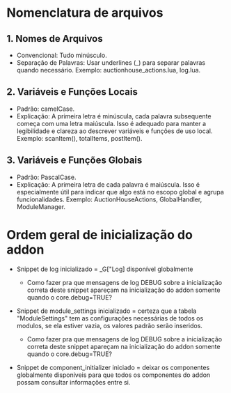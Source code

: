 # Nomenclatura de arquivos

## 1. Nomes de Arquivos
* Convencional: Tudo minúsculo.
* Separação de Palavras: Usar underlines (_) para separar palavras quando necessário.
Exemplo: auctionhouse_actions.lua, log.lua.

## 2. Variáveis e Funções Locais
* Padrão: camelCase.
* Explicação: A primeira letra é minúscula, cada palavra subsequente começa com uma letra maiúscula. Isso é adequado para manter a legibilidade e clareza ao descrever variáveis e funções de uso local.
Exemplo: scanItem(), totalItems, postItem().

## 3. Variáveis e Funções Globais
* Padrão: PascalCase.
* Explicação: A primeira letra de cada palavra é maiúscula. Isso é especialmente útil para indicar que algo está no escopo global e agrupa funcionalidades.
Exemplo: AuctionHouseActions, GlobalHandler, ModuleManager.



# Ordem geral de inicialização do addon

 * Snippet de log inicializado = _G["Log] disponível globalmente
    - Como fazer pra que mensagens de log DEBUG sobre a inicialização correta deste snippet apareçam na inicialização do addon somente quando o core.debug=TRUE?
 
 * Snippet de module_settings inicializado = certeza que a tabela "ModuleSettings" tem as configurações necessárias de todos os modulos, se ela estiver vazia, os valores padrão serão inseridos.
    - Como fazer pra que mensagens de log DEBUG sobre a inicialização correta deste snippet apareçam na inicialização do addon somente quando o core.debug=TRUE?
 * Snippet de component_initializer iniciado = deixar os componentes globalmente disponiveis para que todos os componentes do addon possam consultar informações entre si.